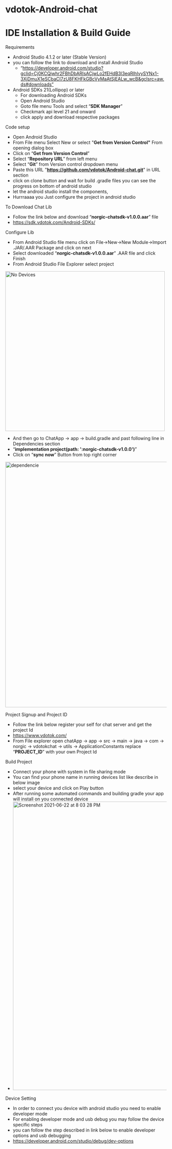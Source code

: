 vdotok-Android-chat
===================
IDE Installation & Build Guide
==============================
Requirements
* Android Studio 4.1.2 or later (Stable Version)
* you can follow the link to download and install Android Studio
    * “https://developer.android.com/studio?gclid=Cj0KCQjwhr2FBhDbARIsACjwLo2fEHdB3l3eqRlhIvySYNx1-3XjDmuX1eSCbaCI7zU8FKHFkGBcVyMaAtSjEALw_wcB&gclsrc=aw.ds#downloads”
* Android SDKs 21(Lollipop) or later
    * For downloading Android SDKs
    * Open Android Studio
    * Goto file menu Tools and select “<b>SDK Manager</b>”
    * Checkmark api level 21 and onward 
    * click apply and download respective packages



Code setup
* Open Android Studio
* From File menu Select New or select "<b>Get from Version Control"</b> From opening dialog box
* Click on “<b>Get from Version Control</b>”
* Select “<b>Repository URL</b>” from left menu
* Select “<b>Git</b>” from Version control dropdown menu
* Paste this URL "<b>https://github.com/vdotok/Android-chat.git</b>" in URL section
* click on clone button and wait for build .gradle files you can see the progress on bottom of android studio
* let the android studio install the components, 
* Hurrraaaa you Just configure the project in android studio

To Download Chat Lib
* Follow the link below and download “<b>norgic-chatsdk-v1.0.0.aar</b>” file
* https://sdk.vdotok.com/Android-SDKs/

Configure Lib
* From Android Studio file menu click on File->New->New Module->Import .JAR/.AAR Package and click on next
* Select downloaded “<b>norgic-chatsdk-v1.0.0.aar</b>” .AAR file and click Finish
* From Android Studio File Explorer  select project

<img width="498" alt="No Devices" src="https://user-images.githubusercontent.com/86282129/123636395-41e08980-d836-11eb-8643-429d6e5510d5.png">

* And then go to ChatApp -> app -> build.gradle and past following line in Dependencies  section
* “<b>implementation project(path: ':norgic-chatsdk-v1.0.0')</b>”
* Click on “<b>sync now</b>” Button from top right corner
<img width="765" alt="dependencie" src="https://user-images.githubusercontent.com/86282129/123636324-28d7d880-d836-11eb-8af3-8e06534eca4e.png">


Project Signup and Project ID
* Follow the link below register your self for chat server and get the project Id
* https://www.vdotok.com/
* From File explorer open chatApp -> app -> src -> main -> java -> com -> norgic -> vdotokchat -> utils -> ApplicationConstants replace “<b>PROJECT_ID</b>” with your own Project Id 

Build Project 
* Connect your phone with system in file sharing mode
* You can find your phone name in running devices list like describe in below image
* select your device and click on Play button
* After running some automated commands and building gradle your app will install on you connected device
* <img width="899" alt="Screenshot 2021-06-22 at 8 03 28 PM" src="https://user-images.githubusercontent.com/86282129/123636171-f9c16700-d835-11eb-8d22-cafb2b6ae4da.png">

Device Setting
* In order to connect you device with android studio you need to enable developer mode
* For enabling developer mode and usb debug you may follow the device specific steps
* you can follow the step described in link below to enable developer options and usb debugging
* https://developer.android.com/studio/debug/dev-options
